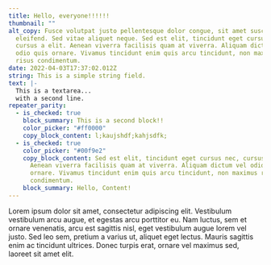 ```yaml
---
title: Hello, everyone!!!!!!
thumbnail: ""
alt_copy: Fusce volutpat justo pellentesque dolor congue, sit amet suscipit mi
  eleifend. Sed vitae aliquet neque. Sed est elit, tincidunt eget cursus nec,
  cursus a elit. Aenean viverra facilisis quam at viverra. Aliquam dictum vel
  odio quis ornare. Vivamus tincidunt enim quis arcu tincidunt, non maximus
  risus condimentum.
date: 2022-04-03T17:37:02.012Z
string: This is a simple string field.
text: |-
  This is a textarea...
  with a second line.
repeater_parity:
  - is_checked: true
    block_summary: This is a second block!!
    color_picker: "#ff0000"
    copy_block_content: l;kaujshdf;kahjsdfk;
  - is_checked: true
    color_picker: "#00f9e2"
    copy_block_content: Sed est elit, tincidunt eget cursus nec, cursus a elit.
      Aenean viverra facilisis quam at viverra. Aliquam dictum vel odio quis
      ornare. Vivamus tincidunt enim quis arcu tincidunt, non maximus risus
      condimentum.
    block_summary: Hello, Content!
---
```

Lorem ipsum dolor sit amet, consectetur adipiscing elit. Vestibulum vestibulum arcu augue, et egestas arcu porttitor eu. Nam luctus, sem et ornare venenatis, arcu est sagittis nisl, eget vestibulum augue lorem vel justo. Sed leo sem, pretium a varius ut, aliquet eget lectus. Mauris sagittis enim ac tincidunt ultrices. Donec turpis erat, ornare vel maximus sed, laoreet sit amet elit.